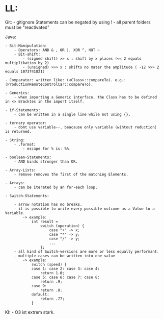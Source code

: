 # LL:

Git:
    - gitignore Statements can be negated by using !
        - all parent folders must be "reactivated"

Java:

    - Bit-Manipulation:
        - Operators: AND & , OR |, XOR ^, NOT ~
        - Bit-shift: 
            - (signed shift) >> x : shift by x places (<< 2 equals multiplikation by 2)
            - (unsigned) >>> x : shifts no mater the amplitude ( -12 >>> 2 equals 1073741821)

    - Comparator: written like: (<Class>::compareTo). e.g.: (ProductionRemoteControlCar::compareTo).

    - Generics:
        - when importing a Generic interface, the Class has to be defined in <> Bracktes in the import itself. 

    - if-Statements:
        - can be written in a single line while not using {}.

    - ternary operator:
        - dont use variable--, beacause only variable (wihtout reduction) is returned.

    - String:
        - .format:
            - escape for % is: %%.

    - boolean-Statements: 
        - AND binds stronger than OR.

    - Array-Lists:
        - remove removes the first of the matching Elements.

    - Arrays:
        - can be iterated by an for-each loop. 

    - Switch-Statements:

        - arrow notation has no breaks.
        - it is possible to write every possible outcome as a Value to a Variable.
            -> example:
                int result =
                    switch (operation) {
                        case "+" -> x;
                        case "*" -> y;
                        case "/" -> y;
                        ...
                    };
        - all kind of Switch-versions are more or less equally performant.
        - multiple cases can be written into one value
            -> example:
                switch (speed) {
                case 1: case 2: case 3: case 4:
                    return 1.0;
                case 5: case 6: case 7: case 8:
                    return .9;
                case 9:
                    return .8;
                default:
                    return .77;
                }


KI:
    - O3 ist extrem stark. 


